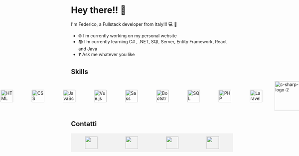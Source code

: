 # Hey there!! 👋

I'm Federico, a Fullstack developer from Italy!!! 💻 🚀

- 🌐 I’m currently working on my personal website
- 📚 I’m currently learning C# , .NET, SQL Server, Entity Framework, React and Java
- ❓ Ask me whatever you like

## Skills

<div style="display: flex; align-items: center; justify-content: center; gap: 20px">
  <img src="https://img.icons8.com/color/30/000000/html-5.png" alt="HTML" style="width: 40px; margin-inline: 20px;"/>
  <img src="https://img.icons8.com/color/30/000000/css3.png" alt="CSS" style="width: 40px; margin-inline: 20px;"/>
  <img src="https://img.icons8.com/color/30/000000/javascript.png" alt="JavaScript" style="width: 40px; margin-inline: 20px;"/>
  <img src="https://img.icons8.com/color/30/000000/vue-js.png" alt="Vue.js" style="width: 40px; margin-inline: 20px;"/>
  <img src="https://img.icons8.com/color/30/000000/sass.png" alt="Sass" style="width: 40px; margin-inline: 20px;"/>
  <img src="https://img.icons8.com/color/30/000000/bootstrap.png" alt="Bootstrap" style="width: 40px; margin-inline: 20px;"/>
  <img src="https://img.icons8.com/color/30/000000/sql.png" alt="SQL" style="width: 40px; margin-inline: 20px;"/>
  <img src="https://img.icons8.com/officel/30/000000/php-logo.png" alt="PHP" style="width: 40px; margin-inline: 20px;"/>
  <img src="https://cdn4.iconfinder.com/data/icons/logos-and-brands/512/194_Laravel_logo_logos-256.png" alt="Laravel" style="width: 40px; margin-inline: 20px;"/>
  <img width="96" height="96" src="https://img.icons8.com/color/96/c-sharp-logo-2.png" alt="c-sharp-logo-2"/>
  
</div>

## Contatti

<div style="background-color: #f2f2f2; padding: 10px; width: 500px; display: flex; justify-content: center; gap: 30px;">
    <a href="mailto:federicocet@gmail.com" style="padding: 0 30px;">
        <img src="https://cdn2.iconfinder.com/data/icons/social-media-2259/512/gmail-256.png" style="width: 40px;" />
    </a>
    <a href="https://www.linkedin.com/in/federico-ceteroni-dev" style="padding: 0 30px;">
        <img src="https://cdn4.iconfinder.com/data/icons/socialcones/508/LinkedIn-256.png" style="width: 40px;" />
    </a>
    <a href="https://www.instagram.com/fedekh_/" style="padding: 0 30px;">
        <img src="https://cdn3.iconfinder.com/data/icons/2018-social-media-logotypes/1000/2018_social_media_popular_app_logo_instagram-512.png" style="width: 40px;" />
    </a>
    <a href="https://ornate-frangollo-e1a120.netlify.app/" style="padding: 0 30px;">
        <img src="https://cdn4.iconfinder.com/data/icons/Milanioom_Icon_set/PNG/PC.png" style="width: 40px;" />
    </a>
</div>

      
      



